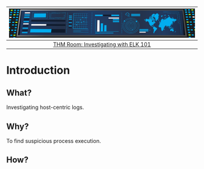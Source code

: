 | ![Investigating with ELK 101](../../_static/images/benign-room-banner.png)
|:--:|
| [THM Room: Investigating with ELK 101](https://tryhackme.com/room/investigatingwithelk101) |

# Introduction

## What?

Investigating host-centric logs.

## Why?

To find suspicious process execution.

## How?


